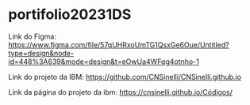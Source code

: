 # portifolio20231DS

Link do Figma: https://www.figma.com/file/57qUHRxoUmTG1QsxGe6Oue/Untitled?type=design&node-id=448%3A639&mode=design&t=eOwUa4WFqg4otnho-1

Link do projeto da IBM: https://github.com/CNSinelli/CNSinelli.github.io

Link da página do projeto da ibm: https://cnsinelli.github.io/Códigos/
